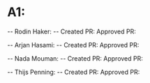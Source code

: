 # A1:
-- Rodin Haker: --
Created PR: 
Approved PR: 

-- Arjan Hasami: --
Created PR: 
Approved PR: 

-- Nada Mouman: --
Created PR: 
Approved PR: 

-- Thijs Penning: --
Created PR: 
Approved PR: 